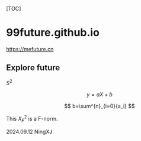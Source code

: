 [TOC]

# 99future.github.io

https://mefuture.cn

## Explore future

$S^2$

$$
 y=aX+b
$$

$$
 b=\sum^{n}_{i=0}{a_i}
$$

This $X^2_F$ is a F-norm.

2024.09.12
NingXJ
